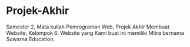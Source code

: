 # Projek-Akhir
Semester 2, Mata kuliah Pemrograman Web, Projek Akhir Membuat Website, Kelompok 6.
Website yang Kami buat ini memiliki Mitra bernama Suwarna Education.
